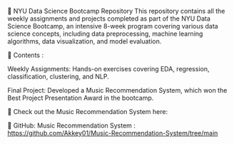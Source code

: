 📂 NYU Data Science Bootcamp Repository
This repository contains all the weekly assignments and projects completed as part of the NYU Data Science Bootcamp, 
an intensive 8-week program covering various data science concepts, including data preprocessing, machine learning algorithms, 
data visualization, and model evaluation.

📌 Contents :

Weekly Assignments: Hands-on exercises covering EDA, regression, classification, clustering, and NLP.

Final Project: Developed a Music Recommendation System, which won the Best Project Presentation Award in the bootcamp.

🎵 Check out the Music Recommendation System here:

🔗 GitHub: Music Recommendation System : https://github.com/Akkey01/Music-Recommendation-System/tree/main
